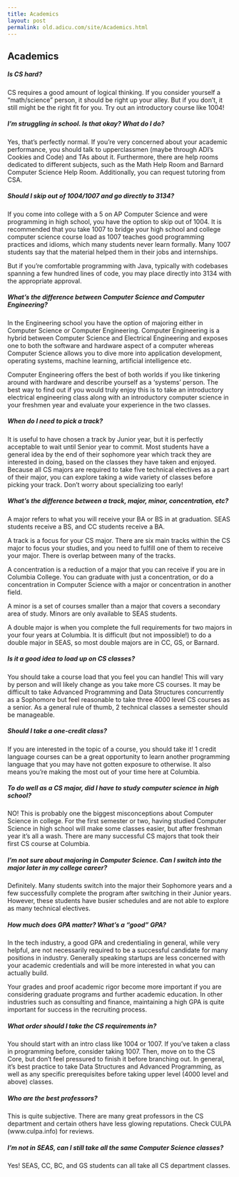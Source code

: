 ```yaml
---
title: Academics
layout: post
permalink: old.adicu.com/site/Academics.html
---
```


<h2>Academics</h2>

<h5>Is CS hard?</h5>
CS requires a good amount of logical thinking. If you consider yourself a “math/science” person, it should be right up your alley. But if you don’t, it still might be the right fit for you. Try out an introductory course like 1004!

<h5>I’m struggling in school. Is that okay? What do I do?</h5>
Yes, that’s perfectly normal. If you’re very concerned about your academic performance, you should talk to upperclassmen (maybe through ADI’s Cookies and Code) and TAs about it. Furthermore, there are help rooms dedicated to different subjects, such as the Math Help Room and Barnard Computer Science Help Room. Additionally, you can request tutoring from CSA.

<h5>Should I skip out of 1004/1007 and go directly to 3134?</h5>
If you come into college with a 5 on AP Computer Science and were programming in high school, you have the option to skip out of 1004. It is recommended that you take 1007 to bridge your high school and college computer science course load as 1007 teaches good programming practices and idioms, which many students never learn formally. Many 1007 students say that the material helped them in their jobs and internships.

But if you’re comfortable programming with Java, typically with codebases spanning a few hundred lines of code, you may place directly into 3134 with the appropriate approval.

<h5>What’s the difference between Computer Science and Computer Engineering?</h5>
In the Engineering school you have the option of majoring either in Computer Science or Computer Engineering. Computer Engineering is a hybrid between Computer Science and Electrical Engineering and exposes one to both the software and hardware aspect of a computer whereas Computer Science allows you to dive more into application development, operating systems, machine learning, artificial intelligence etc.

Computer Engineering offers the best of both worlds if you like tinkering around with hardware and describe yourself as a ‘systems’ person. The best way to find out if you would truly enjoy this is to take an introductory electrical engineering class along with an introductory computer science in your freshmen year and evaluate your experience in the two classes.

<h5>When do I need to pick a track?</h5>
It is useful to have chosen a track by Junior year, but it is perfectly acceptable to wait until Senior year to commit. Most students have a general idea by the end of their sophomore year which track they are interested in doing, based on the classes they have taken and enjoyed. Because all CS majors are required to take five technical electives as a part of their major, you can explore taking a wide variety of classes before picking your track. Don’t worry about specializing too early!

<h5>What’s the difference between a track, major, minor, concentration, etc?</h5>
A major refers to what you will receive your BA or BS in at graduation. SEAS students receive a BS, and CC students receive a BA.

A track is a focus for your CS major. There are six main tracks within the CS major to focus your studies, and you need to fulfill one of them to receive your major. There is overlap between many of the tracks.

A concentration is a reduction of a major that you can receive if you are in Columbia College. You can graduate with just a concentration, or do a concentration in Computer Science with a major or concentration in another field.

A minor is a set of courses smaller than a major that covers a secondary area of study. Minors are only available to SEAS students.

A double major is when you complete the full requirements for two majors in your four years at Columbia. It is difficult (but not impossible!) to do a double major in SEAS, so most double majors are in CC, GS, or Barnard.

<h5>Is it a good idea to load up on CS classes?</h5>
You should take a course load that you feel you can handle! This will vary by person and will likely change as you take more CS courses. It may be difficult to take Advanced Programming and Data Structures concurrently as a Sophomore but feel reasonable to take three 4000 level CS courses as a senior. As a general rule of thumb, 2 technical classes a semester should be manageable.

<h5>Should I take a one-credit class?</h5>
If you are interested in the topic of a course, you should take it! 1 credit language courses can be a great opportunity to learn another programming language that you may have not gotten exposure to otherwise. It also means you’re making the most out of your time here at Columbia.

<h5>To do well as a CS major, did I have to study computer science in high school?</h5>
NO! This is probably one the biggest misconceptions about Computer Science in college. For the first semester or two, having studied Computer Science in high school will make some classes easier, but after freshman year it’s all a wash. There are many successful CS majors that took their first CS course at Columbia.

<h5>I’m not sure about majoring in Computer Science. Can I switch into the major later in my college career?</h5>
Definitely. Many students switch into the major their Sophomore years and a few successfully complete the program after switching in their Junior years.  However, these students have busier schedules and are not able to explore as many technical electives.

<h5>How much does GPA matter? What’s a “good” GPA?</h5>
In the tech industry, a good GPA and credentialing in general, while very helpful, are not necessarily required to be a successful candidate for many positions in industry. Generally speaking startups are less concerned with your academic credentials and will be more interested in what you can actually build.

Your grades and proof academic rigor become more important if you are considering graduate programs and further academic education. In other industries such as consulting and finance, maintaining a high GPA is quite important for success in the recruiting process.

<h5>What order should I take the CS requirements in?</h5>
You should start with an intro class like 1004 or 1007. If you’ve taken a class in programming before, consider taking 1007. Then, move on to the CS Core, but don’t feel pressured to finish it before branching out. In general, it’s best practice to take Data Structures and Advanced Programming, as well as any specific prerequisites before taking upper level (4000 level and above) classes.

<h5>Who are the best professors?</h5>
This is quite subjective. There are many great professors in the CS department and certain others have less glowing reputations. Check CULPA (www.culpa.info) for reviews.

<h5>I’m not in SEAS, can I still take all the same Computer Science classes? </h5>
Yes! SEAS, CC, BC, and GS students can all take all CS department classes.


